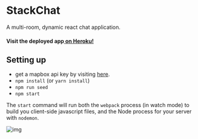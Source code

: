 # StackChat

A multi-room, dynamic react chat application.
#### Visit the deployed app[ on Heroku!](https://stackchat-app.herokuapp.com)

## Setting up
* get a mapbox api key by visiting [here](https://www.mapbox.com/help/how-access-tokens-work/).
* `npm install` (or `yarn install`)
* `npm run seed`
* `npm start`

The `start` command will run both the `webpack` process (in watch mode) to build you client-side javascript files, and the Node process for your server with `nodemon`.


![img](stackchat.gif)
